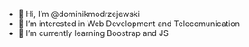 - 👋 Hi, I’m @dominikmodrzejewski
- 👀 I’m interested in Web Development and Telecomunication
- 🌱 I’m currently learning Boostrap and JS

<!---
dominikmodrzejewski/dominikmodrzejewski is a ✨ special ✨ repository because its `README.md` (this file) appears on your GitHub profile.
You can click the Preview link to take a look at your changes.
--->
